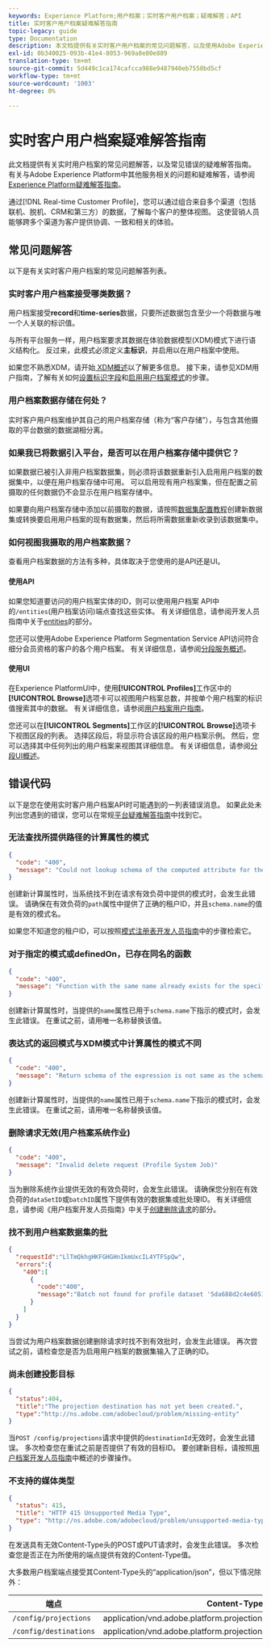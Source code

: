 ```yaml
---
keywords: Experience Platform;用户档案；实时客户用户档案；疑难解答；API
title: 实时客户用户档案疑难解答指南
topic-legacy: guide
type: Documentation
description: 本文档提供有关实时客户用户档案的常见问题解答，以及使用Adobe Experience Platform处理用户档案数据时常见错误的疑难解答指南。
exl-id: 0b340025-093b-41e4-8053-969a8e80e889
translation-type: tm+mt
source-git-commit: 5d449c1ca174cafcca988e9487940eb7550bd5cf
workflow-type: tm+mt
source-wordcount: '1003'
ht-degree: 0%

---
```


# 实时客户用户档案疑难解答指南

此文档提供有关实时用户档案的常见问题解答，以及常见错误的疑难解答指南。 有关与Adobe Experience Platform中其他服务相关的问题和疑难解答，请参阅[Experience Platform疑难解答指南](../landing/troubleshooting.md)。

通过[!DNL Real-time Customer Profile]，您可以通过组合来自多个渠道（包括联机、脱机、CRM和第三方）的数据，了解每个客户的整体视图。 这使营销人员能够跨多个渠道为客户提供协调、一致和相关的体验。

## 常见问题解答

以下是有关实时客户用户档案的常见问题解答列表。

### 实时客户用户档案接受哪类数据？

用户档案接受&#x200B;**record**&#x200B;和&#x200B;**time-series**&#x200B;数据，只要所述数据包含至少一个将数据与唯一个人关联的标识值。

与所有平台服务一样，用户档案要求其数据在体验数据模型(XDM)模式下进行语义结构化。 反过来，此模式必须定义&#x200B;**主标识**，并启用以在用户档案中使用。

如果您不熟悉XDM，请开始[ XDM概述](../xdm/home.md)以了解更多信息。 接下来，请参见XDM用户指南，了解有关如何[设置标识字段](../xdm/tutorials/create-schema-ui.md#identity-field)和[启用用户档案模式](../xdm/tutorials/create-schema-ui.md#profile)的步骤。

### 用户档案数据存储在何处？

实时客户用户档案维护其自己的用户档案存储（称为“客户存储”），与包含其他摄取的平台数据的数据湖相分离。

### 如果我已将数据引入平台，是否可以在用户档案存储中提供它？

如果数据已被引入非用户档案数据集，则必须将该数据重新引入启用用户档案的数据集中，以便在用户档案存储中可用。 可以启用现有用户档案集，但在配置之前摄取的任何数据仍不会显示在用户档案存储中。

如果要向用户档案存储中添加以前摄取的数据，请按照[数据集配置教程](./tutorials/dataset-configuration.md)创建新数据集或转换要启用用户档案的现有数据集，然后将所需数据重新收录到该数据集中。

### 如何视图我摄取的用户档案数据？

查看用户档案数据的方法有多种，具体取决于您使用的是API还是UI。

#### 使用API

如果您知道要访问的用户档案实体的ID，则可以使用用户档案 API中的`/entities`(用户档案访问)端点查找这些实体。 有关详细信息，请参阅开发人员指南中关于[entities](./api/entities.md)的部分。

您还可以使用Adobe Experience Platform Segmentation Service API访问符合细分会员资格的客户的各个用户档案。 有关详细信息，请参阅[分段服务概述](../segmentation/home.md)。

#### 使用UI

在Experience PlatformUI中，使用&#x200B;**[!UICONTROL Profiles]**&#x200B;工作区中的&#x200B;**[!UICONTROL Browse]**&#x200B;选项卡可以视图用户档案总数，并按单个用户档案的标识值搜索其中的数据。 有关详细信息，请参阅[用户档案用户指南](./ui/user-guide.md)。

您还可以在&#x200B;**[!UICONTROL Segments]**&#x200B;工作区的&#x200B;**[!UICONTROL Browse]**&#x200B;选项卡下视图区段的列表。 选择区段后，将显示符合该区段的用户档案示例。 然后，您可以选择其中任何列出的用户档案来视图其详细信息。 有关详细信息，请参阅[分段UI概述](../segmentation/ui/overview.md)。

## 错误代码

以下是您在使用实时客户用户档案API时可能遇到的一列表错误消息。 如果此处未列出您遇到的错误，您可以在常规[平台疑难解答指南](../landing/troubleshooting.md)中找到它。

### 无法查找所提供路径的计算属性的模式

```json
{
  "code": "400",
  "message": "Could not lookup schema of the computed attribute for the provided path"
}
```

创建新计算属性时，当系统找不到在请求有效负荷中提供的模式时，会发生此错误。 请确保在有效负荷的`path`属性中提供了正确的租户ID，并且`schema.name`的值是有效的模式名。

如果您不知道您的租户ID，可以按照[模式注册表开发人员指南](../xdm/api/getting-started.md)中的步骤检索它。

### 对于指定的模式或definedOn，已存在同名的函数

```json
{
  "code": "400",
  "message": "Function with the same name already exists for the specified schema or definedOn"
}
```

创建新计算属性时，当提供的`name`属性已用于`schema.name`下指示的模式时，会发生此错误。 在重试之前，请用唯一名称替换该值。

### 表达式的返回模式与XDM模式中计算属性的模式不同

```json
{
  "code": "400",
  "message": "Return schema of the expression is not same as the schema of the computed attribute in the XDM schema"
}
```

创建新计算属性时，当提供的`name`属性已用于`schema.name`下指示的模式时，会发生此错误。 在重试之前，请用唯一名称替换该值。

### 删除请求无效(用户档案系统作业)

```json
{
  "code": "400",
  "message": "Invalid delete request (Profile System Job)"
}
```

当为删除系统作业提供无效的有效负荷时，会发生此错误。 请确保您分别在有效负荷的`dataSetID`或`batchID`属性下提供有效的数据集或批处理ID。 有关详细信息，请参阅《用户档案开发人员指南》中关于[创建删除请求](./api/profile-system-jobs.md#create-a-delete-request)的部分。

### 找不到用户档案数据集的批

```json
{
  "requestId":"LlTmQkhgHKFGHGHnIkmUxcIL4YTFSpQw",
  "errors":{
    "400":[
      {
        "code":"400",
        "message":"Batch not found for profile dataset '5da688d2c4e60518ad25b7b1'"
      }
    ]
  }
}
```

当尝试为用户档案数据创建删除请求时找不到有效批时，会发生此错误。 再次尝试之前，请检查您是否为启用用户档案的数据集输入了正确的ID。

### 尚未创建投影目标

```json
{
  "status":404,
  "title":"The projection destination has not yet been created.",
  "type":"http://ns.adobe.com/adobecloud/problem/missing-entity"
}
```

当`POST /config/projections`请求中提供的`destinationId`无效时，会发生此错误。 多次检查您在重试之前是否提供了有效的目标ID。 要创建新目标，请按照[用户档案开发人员指南](./api/edge-projections.md#create-a-destination)中概述的步骤操作。

### 不支持的媒体类型

```json
{
  "status": 415,
  "title": "HTTP 415 Unsupported Media Type",
  "type": "http://ns.adobe.com/adobecloud/problem/unsupported-media-type"
}
```

在发送具有无效Content-Type头的POST或PUT请求时，会发生此错误。 多次检查您是否正在为所使用的端点提供有效的Content-Type值。

大多数用户档案端点接受其Content-Type头的“application/json”，但以下情况除外：

| 端点 | Content-Type |
| --- | --- |
| `/config/projections` | application/vnd.adobe.platform.projectionConfig+json;version=1 |
| `/config/destinations` | application/vnd.adobe.platform.projectionDestination+json;version=1 |
